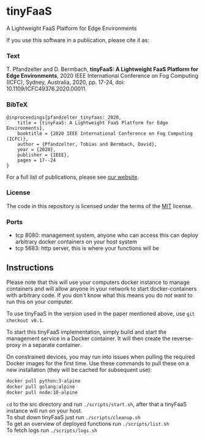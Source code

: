 # tinyFaaS

A Lightweight FaaS Platform for Edge Environments

If you use this software in a publication, please cite it as:

### Text

T. Pfandzelter and D. Bermbach, **tinyFaaS: A Lightweight FaaS Platform for Edge Environments**, 2020 IEEE International Conference on Fog Computing (ICFC), Sydney, Australia, 2020, pp. 17-24, doi: 10.1109/ICFC49376.2020.00011.

### BibTeX

```
@inproceedings{pfandzelter_tinyfaas:_2020,
	title = {tinyFaaS: A Lightweight FaaS Platform for Edge Environments},
	booktitle = {2020 IEEE International Conference on Fog Computing (ICFC)},
	author = {Pfandzelter, Tobias and Bermbach, David},
	year = {2020},
	publisher = {IEEE},
	pages = 17--24
}
```

For a full list of publications, please see [our website](https://www.mcc.tu-berlin.de/menue/forschung/publikationen/parameter/en/).

### License

The code in this repository is licensed under the terms of the [MIT](./LICENSE) license.

### Ports

* tcp 8080: management system, anyone who can access this can deploy arbitrary docker containers on your host system
* tcp 5683: http server, this is where your functions will be

## Instructions

Please note that this will use your computers docker instance to manage containers and will allow anyone in your network to start docker-containers with arbitrary code. If you don't know what this means you do _not_ want to run this on your computer.

To use tinyFaaS in the version used in the paper mentioned above, use `git checkout v0.1`.

To start this tinyFaaS implementation, simply build and start the management service in a Docker container.
It will then create the reverse-proxy in a separate container.

On constrained devices, you may run into issues when pulling the required Docker images for the first time.
Use these commands to pull these on a new installation (they will be cached for subsequent use):

```bash
docker pull python:3-alpine
docker pull golang:alpine
docker pull node:10-alpine
```

`cd` to the src directory and run `./scripts/start.sh`, after that a tinyFaaS instance will run on your host.  
To shut down tinyFaaS just run `./scripts/cleanup.sh`  
To get an overview of deployed functions run `./scripts/list.sh`  
To fetch logs run `./scripts/logs.sh`